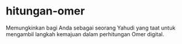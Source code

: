 # hitungan-omer
Memungkinkan bagi Anda sebagai seorang Yahudi yang taat untuk mengambil langkah kemajuan dalam perhitungan Omer digital.

